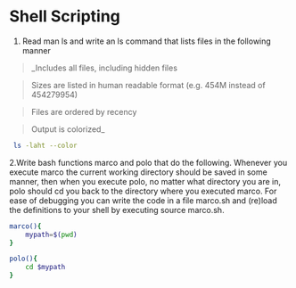 # Shell Scripting

1. Read man ls and write an ls command that lists files in the following manner
>_Includes all files, including hidden files

>Sizes are listed in human readable format (e.g. 454M instead of 454279954)

>Files are ordered by recency

>Output is colorized_

```sh
 ls -laht --color
```

2.Write bash functions marco and polo that do the following. 
Whenever you execute marco the current working directory should be saved in some manner, 
then when you execute polo, no matter what directory you are in, 
polo should cd you back to the directory where you executed marco. 
For ease of debugging you can write the code in a file marco.sh and
(re)load the definitions to your shell by executing source marco.sh.

```sh
marco(){
	mypath=$(pwd)
}
```

```sh
polo(){
	cd $mypath
}

